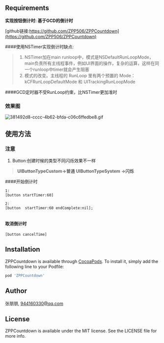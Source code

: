 ## Requirements
**实现按钮倒计时: 基于GCD的倒计时**

[github链接:https://github.com/ZPP506/ZPPCountdown](https://github.com/ZPP506/ZPPCountdown)

####使用NSTimer实现倒计时缺点:
>1. NSTimer加在main runloop中，模式是NSDefaultRunLoopMode，main负责所有主线程事件，例如UI界面的操作，复杂的运算，这样在同一个runloop中timer就会产生阻塞
>2. 模式的改变。主线程的 RunLoop 里有两个预置的 Mode：kCFRunLoopDefaultMode 和 UITrackingRunLoopMode



####GCD定时器不受RunLoop约束，比NSTimer更加准时

### 效果图
![381492d8-cccc-4b62-bfda-c06c6ffedbe8.gif](https://upload-images.jianshu.io/upload_images/11285123-d175545093ae95b8.gif?imageMogr2/auto-orient/strip)


## 使用方法
### 注意
1. Button:创建时候的类型不同闪烁效果不一样
 
> **UIButtonTypeCustom->普通**
> **UIButtonTypeSystem ->闪烁**
 
####开始倒计时
```
1:
[button startTimer:60]

2:
[button  startTimer:60 endComplete:nil];     
      
```

#### 取消倒计时
```
[button cancelTime]
```


## Installation

ZPPCountdown is available through [CocoaPods](https://cocoapods.org). To install
it, simply add the following line to your Podfile:

```ruby
pod 'ZPPCountdown'
```

## Author

张朋朋, 944160330@qq.com

## License

ZPPCountdown is available under the MIT license. See the LICENSE file for more info.
